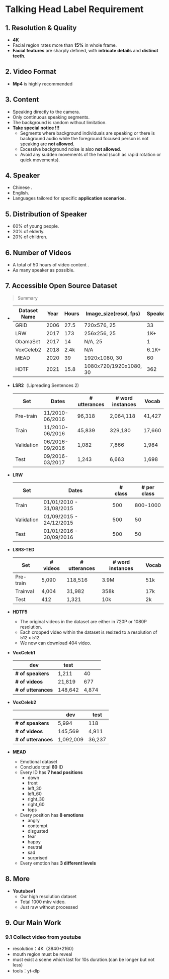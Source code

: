 # Talking Head Label Requirement

## 1. Resolution & Quality

+ **4K**  
+ Facial region rates more than **15%** in whole frame.
+ **Facial features** are sharply defined, with **intricate details** and **distinct teeth.**

## 2. Video Format

+ **Mp4** is highly recommended

## 3. Content

+ Speaking directly to the camera.
+ Only  continuous speaking segments.
+ The background is random without limitation.
+ **Take special notice !!!**
  + Segments where background individuals are speaking or there is background audio while the foreground focused person is not speaking are **not allowed.**
  + Excessive background noise is also **not allowed**.
  + Avoid any sudden movements of the head (such as rapid rotation or quick movements).

## 4. Speaker

+ Chinese .
+ English.
+ Languages tailored for specific **application scenarios.**

## 5. Distribution of Speaker

+ 60% of young people.
+ 20% of elderly.
+ 20% of children.

## 6. Number of Videos

+ A total of 50 hours of video content .
+ As many speaker as possible.

## 7. Accessible Open Source Dataset

> Summary

+ | Dataset Name | Year | Hours | Image_size(resol, fps) | Speaker | Sentence | Head pose | Envir |
  | ------------ | ---- | ----- | ---------------------- | ------- | -------- | --------- | ----- |
  | GRID         | 2006 | 27.5  | 720x576, 25            | 33      | 33K      | N         | Lab   |
  | LRW          | 2017 | 173   | 256x256, 25            | 1K+     | 539K     | N         | TV    |
  | ObamaSet     | 2017 | 14    | N/A, 25                | 1       | N/A      | Y         | TV    |
  | VoxCeleb2    | 2018 | 2.4k  | N/A                    | 6.1K+   | 153.5K   | Y         | TV    |
  | MEAD         | 2020 | 39    | 1920x1080, 30          | 60      | 20       | Y         | Lab   |
  | HDTF         | 2021 | 15.8  | 1080x720/1920x1080, 30 | 362     | 10K      | Y         | TV    |

+ **LSR2**（Lipreading Sentences 2)

  | **Set**    | **Dates**       | **# utterances** | **# word instances** | **Vocab** |
  | ---------- | --------------- | ---------------- | -------------------- | --------- |
  | Pre-train  | 11/2010-06/2016 | 96,318           | 2,064,118            | 41,427    |
  | Train      | 11/2010-06/2016 | 45,839           | 329,180              | 17,660    |
  | Validation | 06/2016-09/2016 | 1,082            | 7,866                | 1,984     |
  | Test       | 09/2016-03/2017 | 1,243            | 6,663                | 1,698     |

+ **LRW**

  | **Set**    | **Dates**               | **# class** | **# per class** |
  | ---------- | ----------------------- | ----------- | --------------- |
  | Train      | 01/01/2010 - 31/08/2015 | 500         | 800-1000        |
  | Validation | 01/09/2015 - 24/12/2015 | 500         | 50              |
  | Test       | 01/01/2016 - 30/09/2016 | 500         | 50              |

+ **LSR3-TED**

  | **Set**   | **# videos** | **# utterances** | **# word instances** | **Vocab** |
  | --------- | ------------ | ---------------- | -------------------- | --------- |
  | Pre-train | 5,090        | 118,516          | 3.9M                 | 51k       |
  | Trainval  | 4,004        | 31,982           | 358k                 | 17k       |
  | Test      | 412          | 1,321            | 10k                  | 2k        |

+ **HDTF5**

  + The original videos in the dataset are either in 720P or 1080P resolution.
  + Each cropped video within the dataset is resized to a resolution of 512 x 512.
  + We now can download 404 video.

+ **VoxCeleb1**

  | dev                 | **test** |       |
  | ------------------- | -------- | ----- |
  | **# of speakers**   | 1,211    | 40    |
  | **# of videos**     | 21,819   | 677   |
  | **# of utterances** | 148,642  | 4,874 |

+ **VoxCeleb2**

  |                     | **dev**   | **test** |
  | ------------------- | --------- | -------- |
  | **# of speakers**   | 5,994     | 118      |
  | **# of videos**     | 145,569   | 4,911    |
  | **# of utterances** | 1,092,009 | 36,237   |

+ **MEAD**

  + Emotional dataset
  + Conclude total **60** ID
  + Every ID has **7 head positions**
    + down
    + front
    + left_30
    + left_60
    + right_30
    + right_60
    + tops
  + Every position has **8 emotions**
    + angry
    + contempt
    + disgusted
    + fear
    + happy
    + neutral
    + sad
    + surprised
  + Every emotion has **3 different levels**

## 8. More

+ **Youtubev1**
  + Our high resolution dataset
  + Total 1000 mkv video.
  + Just raw without processed
## 9. Our Main Work
### 9.1 Collect video from youtube
  + resolution：4K（3840*2160）
  + mouth region must be reveal
  + must exist a scene which last for 10s duration.(can be longer but not less)
  + tools：yt-dlp
